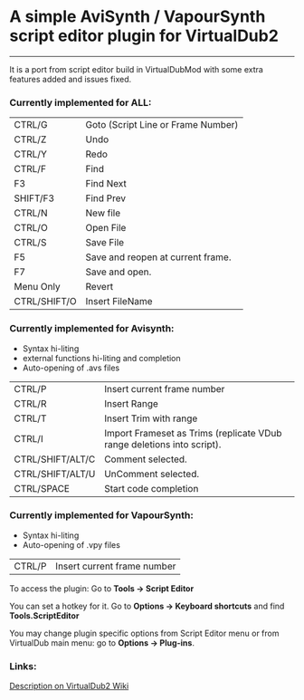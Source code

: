 # A simple AviSynth / VapourSynth script editor plugin for VirtualDub2
---

It is a port from script editor build in VirtualDubMod with some extra features added and issues fixed.

### Currently implemented for ALL:
|                |                                    |
|----------------|------------------------------------|
| CTRL/G         | Goto (Script Line or Frame Number) |
| CTRL/Z         | Undo                               |
| CTRL/Y         | Redo                               |
| CTRL/F         | Find                               |
| F3             | Find Next                          |
| SHIFT/F3       | Find Prev                          |
| CTRL/N         | New file                           |
| CTRL/O         | Open File                          |
| CTRL/S         | Save File                          |
| F5             | Save and reopen at current frame.  |
| F7             | Save and open.                     |
| Menu Only      | Revert                             |
| CTRL/SHIFT/O   | Insert FileName                    |


### Currently implemented for Avisynth:
* Syntax hi-liting
* external functions hi-liting and completion
* Auto-opening of .avs files

|                  |                                                                       |
|------------------|-----------------------------------------------------------------------|
| CTRL/P           | Insert current frame number                                           |
| CTRL/R           | Insert Range                                                          |
| CTRL/T           | Insert Trim with range                                                |
| CTRL/I           | Import Frameset as Trims (replicate VDub range deletions into script).|
| CTRL/SHIFT/ALT/C | Comment selected.                                                     |
| CTRL/SHIFT/ALT/U | UnComment selected.                                                   |
| CTRL/SPACE       | Start code completion                                                 |


### Currently implemented for VapourSynth:

* Syntax hi-liting
* Auto-opening of .vpy files

|                |                             |
|----------------|-----------------------------|
| CTRL/P         | Insert current frame number |


To access the plugin: Go to **Tools -> Script Editor**

You can set a hotkey for it. Go to **Options -> Keyboard shortcuts** and find **Tools.ScriptEditor**

You may change plugin specific options from Script Editor menu or from VirtualDub main menu: go to **Options -> Plug-ins**.

### Links:
[Description on VirtualDub2 Wiki](https://sourceforge.net/p/vdfiltermod/wiki/scripted/)
